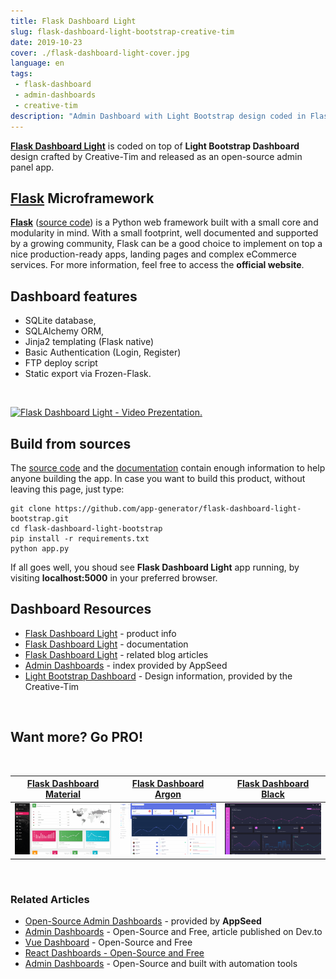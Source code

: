 ```yaml
---
title: Flask Dashboard Light
slug: flask-dashboard-light-bootstrap-creative-tim
date: 2019-10-23
cover: ./flask-dashboard-light-cover.jpg
language: en
tags:
 - flask-dashboard
 - admin-dashboards
 - creative-tim
description: "Admin Dashboard with Light Bootstrap design coded in Flask. Flask Dashboard Light is crafted on top of Bootstrap CSS by Creative-Tim and released as an open-source web application."
---
```


**[Flask Dashboard Light](https://appseed.us/admin-dashboards/flask-dashboard-light-bootstrap)** is coded on top of **Light Bootstrap Dashboard** design crafted by Creative-Tim and released as an open-source admin panel app. 

## [Flask](https://palletsprojects.com/p/flask/) Microframework

**[Flask](https://palletsprojects.com/p/flask/)** ([source code](https://github.com/pallets/flask)) is a Python web framework built with a small core and modularity in mind. With a small footprint, well documented and supported by a growing community, Flask can be a good choice to implement on top a nice production-ready apps, landing pages and complex eCommerce services. For more information, feel free to access the **official website**.

## Dashboard features

- SQLite database, 
- SQLAlchemy ORM, 
- Jinja2 templating (Flask native)
- Basic Authentication (Login, Register) 
- FTP deploy script 
- Static export via Frozen-Flask.

<br />

[![Flask Dashboard Light - Video Prezentation.](https://raw.githubusercontent.com/app-generator/flask-dashboard-light-bootstrap/master/screenshots/light-dashboard-flask-dashboard-intro.gif)](https://www.youtube.com/watch?v=RsZLBvKUwrA "Flask Dashboard Light")

## Build from sources

The [source code](https://github.com/app-generator/flask-dashboard-light-bootstrap) and the [documentation](https://docs.appseed.us/admin-dashboards/flask-dashboard-light-bootstrap/) contain enough information to help anyone building the app.
In case you want to build this product, without leaving this page, just type: 

```
git clone https://github.com/app-generator/flask-dashboard-light-bootstrap.git 
cd flask-dashboard-light-bootstrap 
pip install -r requirements.txt 
python app.py
```

If all goes well, you shoud see **Flask Dashboard Light** app running, by visiting **localhost:5000** in your preferred browser. 

## Dashboard Resources

 - [Flask Dashboard Light](https://appseed.us/admin-dashboards/flask-dashboard-light-bootstrap) - product info
 - [Flask Dashboard Light](https://docs.appseed.us/admin-dashboards/flask-dashboard-light-bootstrap) - documentation
 - [Flask Dashboard Light](https://blog.appseed.us/flask-dashboard-light-learn-flask-by-coding-dashboards/) - related blog articles
 - [Admin Dashboards](https://appseed.us/admin-dashboards) - index provided by AppSeed
 - [Light Bootstrap Dashboard](https://www.creative-tim.com/product/light-bootstrap-dashboard) - Design information, provided by the Creative-Tim   

<br />

## Want more? Go PRO!

<br />

| [Flask Dashboard Material](https://appseed.us/admin-dashboards/flask-dashboard-material-pro) | [Flask Dashboard Argon](https://appseed.us/admin-dashboards/flask-dashboard-argon-pro) | [Flask Dashboard Black](https://appseed.us/admin-dashboards/flask-dashboard-black-pro) |
| --- | --- | --- |
| [![Flask Dashboard Material PRO](https://raw.githubusercontent.com/app-generator/static/master/products/flask-dashboard-material-pro-intro.gif)](https://appseed.us/admin-dashboards/flask-dashboard-material-pro)  | [![Flask Dashboard Argon PRO](https://raw.githubusercontent.com/app-generator/static/master/products/flask-dashboard-argon-pro-intro.gif)](https://appseed.us/admin-dashboards/flask-dashboard-argon-pro) | [![Flask Dashboard Black PRO](https://raw.githubusercontent.com/app-generator/static/master/products/flask-dashboard-black-pro-intro.gif)](https://appseed.us/admin-dashboards/flask-dashboard-black-pro)

<br />

### Related Articles

- [Open-Source Admin Dashboards](https://appseed.us/admin-dashboards/open-source) - provided by **AppSeed**
- [Admin Dashboards](https://dev.to/sm0ke/admin-dashboards-open-source-and-free-4aep) - Open-Source and Free, article published on Dev.to
- [Vue Dashboard](https://dev.to/sm0ke/vue-dashboard-open-source-apps-1gd1) - Open-Source and Free
- [React Dashboards - Open-Source and Free](https://dev.to/sm0ke/react-dashboards-open-source-apps-1c7j)
- [Admin Dashboards](https://blog.appseed.us/admin-dashboards-open-source-built-with-automation-tools/) - Open-Source and built with automation tools
